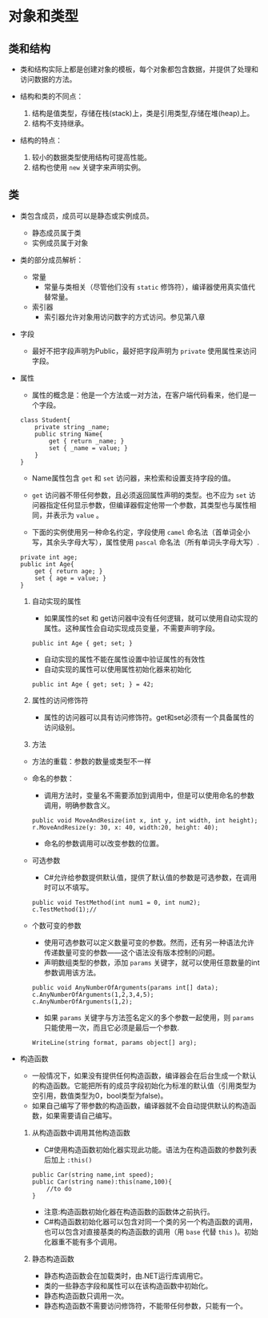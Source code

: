 # 对象和类型

## 类和结构
- 类和结构实际上都是创建对象的模板，每个对象都包含数据，并提供了处理和访问数据的方法。
- 结构和类的不同点：
    1. 结构是值类型，存储在栈(stack)上，类是引用类型,存储在堆(heap)上。
    2. 结构不支持继承。

- 结构的特点：
    1. 较小的数据类型使用结构可提高性能。
    2. 结构也使用 <code>new</code> 关键字来声明实例。

## 类
- 类包含成员，成员可以是静态或实例成员。
    - 静态成员属于类
    - 实例成员属于对象

- 类的部分成员解析：
    - 常量
        - 常量与类相关（尽管他们没有 <code>static</code> 修饰符），编译器使用真实值代替常量。
    - 索引器
        - 索引器允许对象用访问数字的方式访问。参见第八章

- 字段
    - 最好不把字段声明为Public，最好把字段声明为 <code>private</code> 使用属性来访问字段。

- 属性
    - 属性的概念是：他是一个方法或一对方法，在客户端代码看来，他们是一个字段。
    ```
    class Student{
        private string _name;
        public string Name{
            get { return _name; }
            set { _name = value; }
        }
    }
    ```
    - Name属性包含 <code>get</code> 和 <code>set</code> 访问器，来检索和设置支持字段的值。
    - <code>get</code> 访问器不带任何参数，且必须返回属性声明的类型。也不应为 <code>set</code> 访问器指定任何显示参数，但编译器假定他带一个参数，其类型也与属性相同，并表示为 <code>value</code> 。

    - 下面的实例使用另一种命名约定，字段使用 <code>camel</code> 命名法（首单词全小写，其余头字母大写），属性使用 <code>pascal</code> 命名法（所有单词头字母大写）.
    ```
    private int age;
    public int Age{
        get { return age; }
        set { age = value; }
    }
    ```
    1. 自动实现的属性
        - 如果属性的set 和 get访问器中没有任何逻辑，就可以使用自动实现的属性。这种属性会自动实现成员变量，不需要声明字段。
        ```
        public int Age { get; set; }
        ```
        - 自动实现的属性不能在属性设置中验证属性的有效性
        - 自动实现的属性可以使用属性初始化器来初始化
        ```
        public int Age { get; set; } = 42;
        ```
    
    2. 属性的访问修饰符
        - 属性的访问器可以具有访问修饰符。get和set必须有一个具备属性的访问级别。

    3. 方法
    - 方法的重载：参数的数量或类型不一样
    - 命名的参数：
        - 调用方法时，变量名不需要添加到调用中，但是可以使用命名的参数调用，明确参数含义。
        ```
        public void MoveAndResize(int x, int y, int width, int height);
        r.MoveAndResize(y: 30, x: 40, width:20, height: 40);
        ```
        - 命名的参数调用可以改变参数的位置。
    - 可选参数
        - C#允许给参数提供默认值，提供了默认值的参数是可选参数，在调用时可以不填写。
        ```
        public void TestMethod(int num1 = 0, int num2);
        c.TestMethod(1);//
        ```

    - 个数可变的参数
        - 使用可选参数可以定义数量可变的参数。然而，还有另一种语法允许传递数量可变的参数——这个语法没有版本控制的问题。
        - 声明数组类型的参数，添加 <code>params</code> 关键字，就可以使用任意数量的int参数调用该方法。
        ```
        public void AnyNumberOfArguments(params int[] data);
        c.AnyNumberOfArguments(1,2,3,4,5);
        c.AnyNumberOfArguments(1,2);
        ```
        - 如果 <code>params</code> 关键字与方法签名定义的多个参数一起使用，则 <code>params</code> 只能使用一次，而且它必须是最后一个参数.
        ```
        WriteLine(string format, params object[] arg);
        ```

- 构造函数
    - 一般情况下，如果没有提供任何构造函数，编译器会在后台生成一个默认的构造函数。它能把所有的成员字段初始化为标准的默认值（引用类型为空引用，数值类型为0，bool类型为false)。
    - 如果自己编写了带参数的构造函数，编译器就不会自动提供默认的构造函数，如果需要请自己编写。

    1. 从构造函数中调用其他构造函数
        - C#使用构造函数初始化器实现此功能。语法为在构造函数的参数列表后加上 <code>:this()</code> 
        ```
        public Car(string name,int speed);
        public Car(string name):this(name,100){
            //to do
        }
        ```
        - 注意:构造函数初始化器在构造函数的函数体之前执行。
        - C#构造函数初始化器可以包含对同一个类的另一个构造函数的调用，也可以包含对直接基类的构造函数的调用（用 <code>base</code> 代替 <code>this</code> )。初始化器重不能有多个调用。

    2. 静态构造函数
        - 静态构造函数会在加载类时，由.NET运行库调用它。
        - 类的一些静态字段和属性可以在该构造函数中初始化。
        - 静态构造函数只调用一次。
        - 静态构造函数不需要访问修饰符，不能带任何参数，只能有一个。
        
